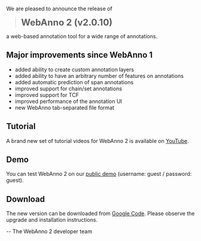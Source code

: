 We are pleased to announce the release of

> <font size='5'><b>WebAnno 2 (v2.0.10)</b></font>

a web-based annotation tool for a wide range of annotations.


## Major improvements since WebAnno 1 ##

  * added ability to create custom annotation layers
  * added ability to have an arbitrary number of features on annotations
  * added automatic prediction of span annotations
  * improved support for chain/set annotations
  * improved support for TCF
  * improved performance of the annotation UI
  * new WebAnno tab-separated file format


## Tutorial ##

A brand new set of tutorial videos for WebAnno 2 is available on [YouTube](http://goo.gl/MrmHNY).


## Demo ##

You can test WebAnno 2 on our [public demo](https://maggie.lt.informatik.tu-darmstadt.de/webanno/) (username: guest / password: guest).


## Download ##

The new version can be downloaded from [Google Code](http://webanno.googlecode.com/).
Please observe the upgrade and installation instructions.


-- The WebAnno 2 developer team